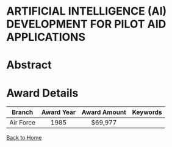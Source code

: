 
ARTIFICIAL INTELLIGENCE (AI) DEVELOPMENT FOR PILOT AID APPLICATIONS
===================================================================

# Abstract


  

# Award Details

|Branch|Award Year|Award Amount|Keywords|
| :---: | :---: | :---: | :---: |
|Air Force|1985|$69,977||
  
  


[Back to Home](https://github.com/chrischow/dod_sbir_awards/Reports/CC/#700)